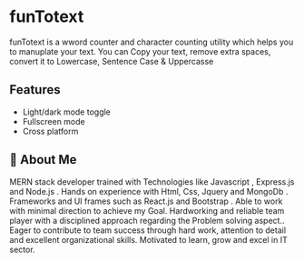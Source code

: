 # funTotext

funTotext is a wword counter and character counting utility which helps you to manuplate your text. You can Copy your text, remove extra spaces, convert it to Lowercase, Sentence Case & Uppercasse

## Features

- Light/dark mode toggle
- Fullscreen mode
- Cross platform


## 🚀 About Me
MERN stack developer trained with Technologies like Javascript , Express.js and Node.js . Hands on experience with Html, Css, Jquery and MongoDb . Frameworks and UI frames such as React.js and Bootstrap . Able to work with minimal direction to achieve my Goal. Hardworking and reliable team player with a disciplined approach regarding the Problem solving aspect.. Eager to contribute to team success through hard work, attention to detail and excellent organizational skills. Motivated to learn, grow and excel in IT sector.


